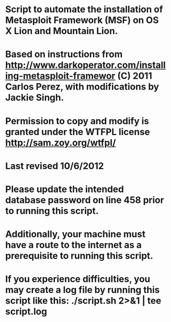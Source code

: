 # Script to automate the installation of Metasploit Framework (MSF) on OS X Lion and Mountain Lion.
# 
# Based on instructions from http://www.darkoperator.com/installing-metasploit-framewor (C) 2011 Carlos Perez, with modifications by Jackie Singh.
# 
# Permission to copy and modify is granted under the WTFPL license http://sam.zoy.org/wtfpl/
# Last revised 10/6/2012
#
# Please update the intended database password on line 458 prior to running this script.
# Additionally, your machine must have a route to the internet as a prerequisite to running this script.
# If you experience difficulties, you may create a log file by running this script like this: ./script.sh 2>&1 | tee script.log
#

